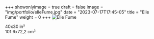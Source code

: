 +++
showonlyimage = true
draft = false
image = "img/portfolio/elleFume.jpg"
date = "2023-07-17T17:45-05"
title = "Elle Fume"
weight = 0
+++
![Elle Fume](https://www.myriampitte.art/img/portfolio/elleFume.jpg?raw=true)


40x30 in²  
101.6x72,2 cm²

